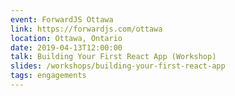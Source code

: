 ```yaml
---
event: ForwardJS Ottawa
link: https://forwardjs.com/ottawa
location: Ottawa, Ontario
date: 2019-04-13T12:00:00
talk: Building Your First React App (Workshop)
slides: /workshops/building-your-first-react-app
tags: engagements
---
```

